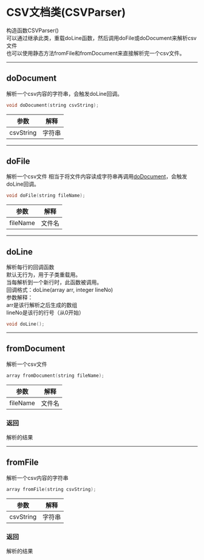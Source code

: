 # CSV文档类(CSVParser)
构造函数CSVParser()  
可以通过继承此类，重载doLine函数，然后调用doFile或doDocument来解析csv文件  
也可以使用静态方法fromFile和fromDocument来直接解析完一个csv文件。

---

## doDocument
解析一个csv内容的字符串，会触发doLine回调。

```cpp
void doDocument(string csvString);
```

参数 | 解释
---- | -----
csvString | 字符串

---

## doFile
解析一个csv文件
相当于将文件内容读成字符串再调用[doDocument](#dodocument)，会触发doLine回调。

```cpp
void doFile(string fileName);
```

参数 | 解释
---- | -----
fileName | 文件名

---

## doLine
解析每行的回调函数  
默认无行为，用于子类重载用。  
当每解析到一个新行时，此函数被调用。  
回调格式：doLine(array arr, integer lineNo)  
参数解释：  
  arr是该行解析之后生成的数组  
  lineNo是该行的行号（从0开始）  

```cpp
void doLine();
```

---

## fromDocument
解析一个csv文件

```cpp
array fromDocument(string fileName);
```

参数 | 解释
---- | -----
fileName | 文件名

### 返回
解析的结果

---

## fromFile
解析一个csv内容的字符串

```cpp
array fromFile(string csvString);
```

参数 | 解释
---- | -----
csvString | 字符串

### 返回
解析的结果